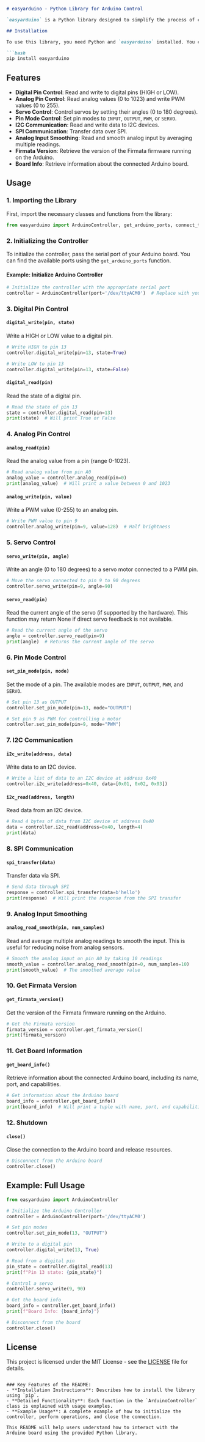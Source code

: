 ```markdown
# easyarduino - Python Library for Arduino Control

`easyarduino` is a Python library designed to simplify the process of controlling an Arduino board using the `pyfirmata` library. It provides an easy-to-use interface for managing digital and analog pins, controlling servos, handling I2C/SPI communication, and more.

## Installation

To use this library, you need Python and `easyarduino` installed. You can install the required dependencies with the following command:

```bash
pip install easyarduino
```

## Features

- **Digital Pin Control**: Read and write to digital pins (HIGH or LOW).
- **Analog Pin Control**: Read analog values (0 to 1023) and write PWM values (0 to 255).
- **Servo Control**: Control servos by setting their angles (0 to 180 degrees).
- **Pin Mode Control**: Set pin modes to `INPUT`, `OUTPUT`, `PWM`, or `SERVO`.
- **I2C Communication**: Read and write data to I2C devices.
- **SPI Communication**: Transfer data over SPI.
- **Analog Input Smoothing**: Read and smooth analog input by averaging multiple readings.
- **Firmata Version**: Retrieve the version of the Firmata firmware running on the Arduino.
- **Board Info**: Retrieve information about the connected Arduino board.

## Usage

### 1. Importing the Library

First, import the necessary classes and functions from the library:

```python
from easyarduino import ArduinoController, get_arduino_ports, connect_to_arduin
```

### 2. Initializing the Controller

To initialize the controller, pass the serial port of your Arduino board. You can find the available ports using the `get_arduino_ports` function.

#### Example: Initialize Arduino Controller

```python
# Initialize the controller with the appropriate serial port
controller = ArduinoController(port='/dev/ttyACM0')  # Replace with your board's port
```

### 3. Digital Pin Control

#### `digital_write(pin, state)`
Write a HIGH or LOW value to a digital pin.

```python
# Write HIGH to pin 13
controller.digital_write(pin=13, state=True)

# Write LOW to pin 13
controller.digital_write(pin=13, state=False)
```

#### `digital_read(pin)`
Read the state of a digital pin.

```python
# Read the state of pin 13
state = controller.digital_read(pin=13)
print(state)  # Will print True or False
```

### 4. Analog Pin Control

#### `analog_read(pin)`
Read the analog value from a pin (range 0-1023).

```python
# Read analog value from pin A0
analog_value = controller.analog_read(pin=0)
print(analog_value)  # Will print a value between 0 and 1023
```

#### `analog_write(pin, value)`
Write a PWM value (0-255) to an analog pin.

```python
# Write PWM value to pin 9
controller.analog_write(pin=9, value=128)  # Half brightness
```

### 5. Servo Control

#### `servo_write(pin, angle)`
Write an angle (0 to 180 degrees) to a servo motor connected to a PWM pin.

```python
# Move the servo connected to pin 9 to 90 degrees
controller.servo_write(pin=9, angle=90)
```

#### `servo_read(pin)`
Read the current angle of the servo (if supported by the hardware). This function may return None if direct servo feedback is not available.

```python
# Read the current angle of the servo
angle = controller.servo_read(pin=9)
print(angle)  # Returns the current angle of the servo
```

### 6. Pin Mode Control

#### `set_pin_mode(pin, mode)`
Set the mode of a pin. The available modes are `INPUT`, `OUTPUT`, `PWM`, and `SERVO`.

```python
# Set pin 13 as OUTPUT
controller.set_pin_mode(pin=13, mode="OUTPUT")

# Set pin 9 as PWM for controlling a motor
controller.set_pin_mode(pin=9, mode="PWM")
```

### 7. I2C Communication

#### `i2c_write(address, data)`
Write data to an I2C device.

```python
# Write a list of data to an I2C device at address 0x40
controller.i2c_write(address=0x40, data=[0x01, 0x02, 0x03])
```

#### `i2c_read(address, length)`
Read data from an I2C device.

```python
# Read 4 bytes of data from I2C device at address 0x40
data = controller.i2c_read(address=0x40, length=4)
print(data)
```

### 8. SPI Communication

#### `spi_transfer(data)`
Transfer data via SPI.

```python
# Send data through SPI
response = controller.spi_transfer(data=b'hello')
print(response)  # Will print the response from the SPI transfer
```

### 9. Analog Input Smoothing

#### `analog_read_smooth(pin, num_samples)`
Read and average multiple analog readings to smooth the input. This is useful for reducing noise from analog sensors.

```python
# Smooth the analog input on pin A0 by taking 10 readings
smooth_value = controller.analog_read_smooth(pin=0, num_samples=10)
print(smooth_value)  # The smoothed average value
```

### 10. Get Firmata Version

#### `get_firmata_version()`
Get the version of the Firmata firmware running on the Arduino.

```python
# Get the Firmata version
firmata_version = controller.get_firmata_version()
print(firmata_version)
```

### 11. Get Board Information

#### `get_board_info()`
Retrieve information about the connected Arduino board, including its name, port, and capabilities.

```python
# Get information about the Arduino board
board_info = controller.get_board_info()
print(board_info)  # Will print a tuple with name, port, and capabilities
```

### 12. Shutdown

#### `close()`
Close the connection to the Arduino board and release resources.

```python
# Disconnect from the Arduino board
controller.close()
```

## Example: Full Usage

```python
from easyarduino import ArduinoController

# Initialize the Arduino Controller
controller = ArduinoController(port='/dev/ttyACM0')

# Set pin modes
controller.set_pin_mode(13, "OUTPUT")

# Write to a digital pin
controller.digital_write(13, True)

# Read from a digital pin
pin_state = controller.digital_read(13)
print(f"Pin 13 state: {pin_state}")

# Control a servo
controller.servo_write(9, 90)

# Get the board info
board_info = controller.get_board_info()
print(f"Board Info: {board_info}")

# Disconnect from the board
controller.close()
```

## License

This project is licensed under the MIT License - see the [LICENSE](LICENSE) file for details.
```

### Key Features of the README:
- **Installation Instructions**: Describes how to install the library using `pip`.
- **Detailed Functionality**: Each function in the `ArduinoController` class is explained with usage examples.
- **Example Usage**: A complete example of how to initialize the controller, perform operations, and close the connection.

This README will help users understand how to interact with the Arduino board using the provided Python library.
